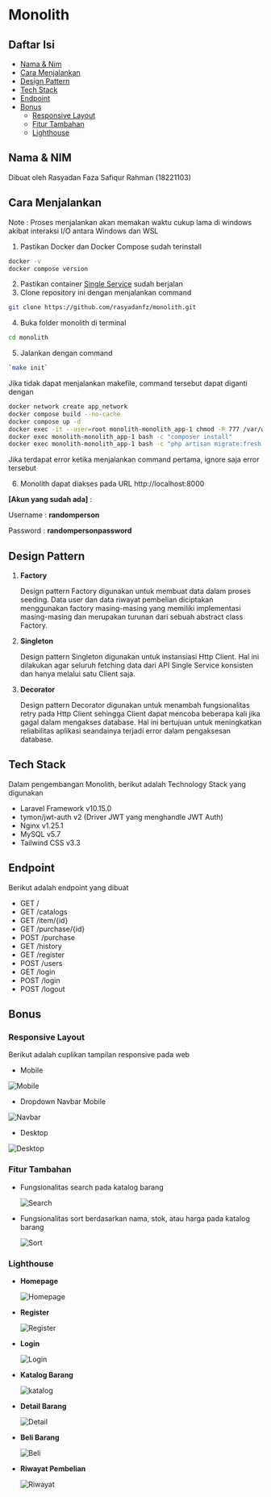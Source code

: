 # Monolith

## Daftar Isi

-   [Nama & Nim](#nama--nim)
-   [Cara Menjalankan](#cara-menjalankan)
-   [Design Pattern](#design-pattern)
-   [Tech Stack](#tech-stack)
-   [Endpoint](#endpoint)
-   [Bonus](#bonus)
    -   [Responsive Layout](#responsive-layout)
    -   [Fitur Tambahan](#fitur-tambahan)
    -   [Lighthouse](#lighthouse)

## Nama & NIM

Dibuat oleh Rasyadan Faza Safiqur Rahman (18221103)

## Cara Menjalankan

Note : Proses menjalankan akan memakan waktu cukup lama di windows akibat interaksi I/O antara Windows dan WSL

1. Pastikan Docker dan Docker Compose sudah terinstall

```sh
docker -v
docker compose version
```

2. Pastikan container [Single Service](https://github.com/rasyadanfz/single-service) sudah berjalan
3. Clone repository ini dengan menjalankan command

```sh
git clone https://github.com/rasyadanfz/monolith.git
```

4. Buka folder monolith di terminal

```sh
cd monolith
```

5. Jalankan dengan command

```sh
`make init`
```

Jika tidak dapat menjalankan makefile, command tersebut dapat diganti dengan

```sh
docker network create app_network
docker compose build --no-cache
docker compose up -d
docker exec -it --user=root monolith-monolith_app-1 chmod -R 777 /var/www/storage
docker exec monolith-monolith_app-1 bash -c "composer install"
docker exec monolith-monolith_app-1 bash -c "php artisan migrate:fresh --seed"
```

Jika terdapat error ketika menjalankan command pertama, ignore saja error tersebut

6. Monolith dapat diakses pada URL http://localhost:8000

**[Akun yang sudah ada]** :

Username : **randomperson**

Password : **randompersonpassword**

## Design Pattern

1. **Factory**

    Design pattern Factory digunakan untuk membuat data dalam proses seeding. Data user dan data riwayat pembelian diciptakan menggunakan factory masing-masing yang memiliki implementasi masing-masing dan merupakan turunan dari sebuah abstract class Factory.

2. **Singleton**

    Design pattern Singleton digunakan untuk instansiasi Http Client. Hal ini dilakukan agar seluruh fetching data dari API Single Service konsisten dan hanya melalui satu Client saja.

3. **Decorator**

    Design pattern Decorator digunakan untuk menambah fungsionalitas retry pada Http Client sehingga Client dapat mencoba beberapa kali jika gagal dalam mengakses database. Hal ini bertujuan untuk meningkatkan reliabilitas aplikasi seandainya terjadi error dalam pengaksesan database.

## Tech Stack

Dalam pengembangan Monolith, berikut adalah Technology Stack yang digunakan

-   Laravel Framework v10.15.0
  - tymon/jwt-auth v2 (Driver JWT yang menghandle JWT Auth)
-   Nginx v1.25.1
-   MySQL v5.7
-   Tailwind CSS v3.3

## Endpoint

Berikut adalah endpoint yang dibuat

-   GET /
-   GET /catalogs
-   GET /item/{id}
-   GET /purchase/{id}
-   POST /purchase
-   GET /history
-   GET /register
-   POST /users
-   GET /login
-   POST /login
-   POST /logout

## Bonus

### Responsive Layout

Berikut adalah cuplikan tampilan responsive pada web

-   Mobile

![Mobile](./additional/Responsive%20Mobile.png)

-   Dropdown Navbar Mobile

![Navbar](./additional/Responsive%20Dropdown%20Mobile.png)

-   Desktop

![Desktop](./additional/Responsive%20Desktop.png)

### Fitur Tambahan

-   Fungsionalitas search pada katalog barang

    ![Search](./additional/search.png)

-   Fungsionalitas sort berdasarkan nama, stok, atau harga pada katalog barang

    ![Sort](./additional/Sort%20Harga.png)

### Lighthouse

-   **Homepage**

    ![Homepage](./additional/Lighthouse%20Homepage.png)

-   **Register**

    ![Register](./additional/Lighthouse%20Register.png)

-   **Login**

    ![Login](./additional/Lighthouse%20Login.png)

-   **Katalog Barang**

    ![katalog](./additional/Lighthouse%20Catalogs.png)

-   **Detail Barang**

    ![Detail](./additional/Lighthouse%20Detail%20Barang.png)

-   **Beli Barang**

    ![Beli](./additional/Lighthouse%20Beli%20Barang.png)

-   **Riwayat Pembelian**

    ![Riwayat](./additional/Lighthouse%20history.png)
